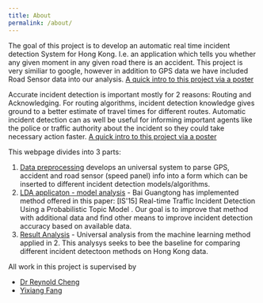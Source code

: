 ```yaml
---
title: About
permalink: /about/
---
```




The goal of this project is to develop an automatic real time incident detection System for Hong Kong. I.e. an application which tells you whether any given moment in any given road there is an accident. This project is very similiar to google, however in addition to GPS data we have included Road Sensor data into our analysis. [A quick intro to this project via a poster]({{site.baseurl}}/assets/files/poster.pdf)

Accurate incident detection is important mostly for 2 reasons: Routing and Acknowledging. For routing algorithms, incident detection knowledge gives ground to a better estimate of travel times for different routes. Automatic incident detection can as well be useful for informing important agents like the police or traffic authority about the incident so they could take necessary action faster. [A quick intro to this project via a poster]({{site.baseurl}}/assets/files/poster.pdf)

This webpage divides into 3 parts:

1. [Data preprocessing]({{site.baseurl}}/preprocessing) develops an universal system to parse GPS, accident and road sensor (speed panel) info into a form which can be inserted to different incident detection models/algorithms.
2. [LDA applicaton - model analysis]({{site.baseurl}}/lda) - Bai Guangtong has implemented method offered in this paper:  [IS'15] Real-time Traffic Incident Detection Using a Probabilistic Topic Model . Our goal is to improve that method with additional data and find other means to improve incident detection accuracy based on available data.
3. [Result Analysis]({{site.baseurl}}/lda) - Universal analysis from the machine learning method applied in 2. This analysys seeks to bee the baseline for comparing different incident detectoon methods on Hong Kong data.


All work in this project is supervised by

+ [Dr Reynold Cheng](https://scholar.google.com/citations?user=7R7MSb4AAAAJ)
+ [Yixiang Fang](https://scholar.google.com/citations?user=tArifqQAAAAJ&hl=en)


[jekyll-organization]: https://github.com/jekyll
